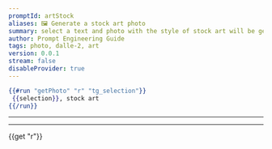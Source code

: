 ```yaml
---
promptId: artStock
aliases: 🖼️ Generate a stock art photo
summary: select a text and photo with the style of stock art will be generated using Dalle-2
author: Prompt Engineering Guide
tags: photo, dalle-2, art
version: 0.0.1
stream: false
disableProvider: true
---
```

```handlebars
{{#run "getPhoto" "r" "tg_selection"}}
 {{selection}}, stock art
{{/run}}
```
***
***
{{get "r"}}